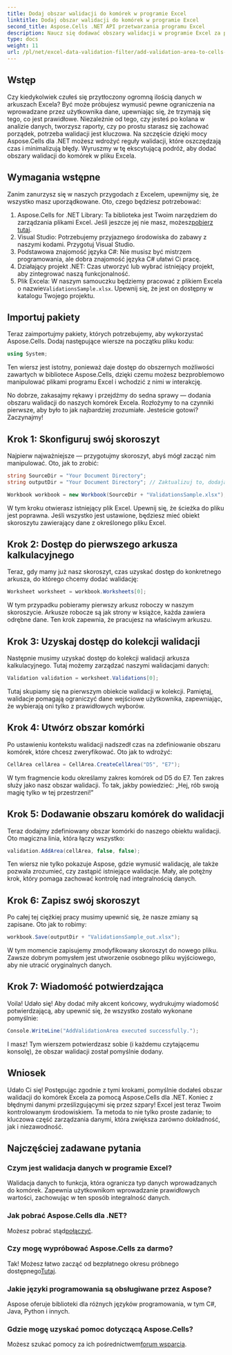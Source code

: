 ```yaml
---
title: Dodaj obszar walidacji do komórek w programie Excel
linktitle: Dodaj obszar walidacji do komórek w programie Excel
second_title: Aspose.Cells .NET API przetwarzania programu Excel
description: Naucz się dodawać obszary walidacji w programie Excel za pomocą Aspose.Cells dla .NET dzięki naszemu przewodnikowi krok po kroku. Zwiększ integralność swoich danych.
type: docs
weight: 11
url: /pl/net/excel-data-validation-filter/add-validation-area-to-cells-in-excel/
---
```

## Wstęp

Czy kiedykolwiek czułeś się przytłoczony ogromną ilością danych w arkuszach Excela? Być może próbujesz wymusić pewne ograniczenia na wprowadzane przez użytkownika dane, upewniając się, że trzymają się tego, co jest prawidłowe. Niezależnie od tego, czy jesteś po kolana w analizie danych, tworzysz raporty, czy po prostu starasz się zachować porządek, potrzeba walidacji jest kluczowa. Na szczęście dzięki mocy Aspose.Cells dla .NET możesz wdrożyć reguły walidacji, które oszczędzają czas i minimalizują błędy. Wyruszmy w tę ekscytującą podróż, aby dodać obszary walidacji do komórek w pliku Excela.

## Wymagania wstępne

Zanim zanurzysz się w naszych przygodach z Excelem, upewnijmy się, że wszystko masz uporządkowane. Oto, czego będziesz potrzebować:

1.  Aspose.Cells for .NET Library: Ta biblioteka jest Twoim narzędziem do zarządzania plikami Excel. Jeśli jeszcze jej nie masz, możesz[pobierz tutaj](https://releases.aspose.com/cells/net/).
2. Visual Studio: Potrzebujemy przyjaznego środowiska do zabawy z naszymi kodami. Przygotuj Visual Studio.
3. Podstawowa znajomość języka C#: Nie musisz być mistrzem programowania, ale dobra znajomość języka C# ułatwi Ci pracę.
4. Działający projekt .NET: Czas utworzyć lub wybrać istniejący projekt, aby zintegrować naszą funkcjonalność.
5.  Plik Excela: W naszym samouczku będziemy pracować z plikiem Excela o nazwie`ValidationsSample.xlsx`. Upewnij się, że jest on dostępny w katalogu Twojego projektu.

## Importuj pakiety

Teraz zaimportujmy pakiety, których potrzebujemy, aby wykorzystać Aspose.Cells. Dodaj następujące wiersze na początku pliku kodu:

```csharp
using System;
```

Ten wiersz jest istotny, ponieważ daje dostęp do obszernych możliwości zawartych w bibliotece Aspose.Cells, dzięki czemu możesz bezproblemowo manipulować plikami programu Excel i wchodzić z nimi w interakcję.

No dobrze, zakasajmy rękawy i przejdźmy do sedna sprawy — dodania obszaru walidacji do naszych komórek Excela. Rozłożymy to na czynniki pierwsze, aby było to jak najbardziej zrozumiałe. Jesteście gotowi? Zaczynajmy!

## Krok 1: Skonfiguruj swój skoroszyt

Najpierw najważniejsze — przygotujmy skoroszyt, abyś mógł zacząć nim manipulować. Oto, jak to zrobić:

```csharp
string SourceDir = "Your Document Directory";
string outputDir = "Your Document Directory"; // Zaktualizuj to, dodając rzeczywiste ścieżki.

Workbook workbook = new Workbook(SourceDir + "ValidationsSample.xlsx");
```

W tym kroku otwierasz istniejący plik Excel. Upewnij się, że ścieżka do pliku jest poprawna. Jeśli wszystko jest ustawione, będziesz mieć obiekt skoroszytu zawierający dane z określonego pliku Excel.

## Krok 2: Dostęp do pierwszego arkusza kalkulacyjnego

Teraz, gdy mamy już nasz skoroszyt, czas uzyskać dostęp do konkretnego arkusza, do którego chcemy dodać walidację:

```csharp
Worksheet worksheet = workbook.Worksheets[0];
```

W tym przypadku pobieramy pierwszy arkusz roboczy w naszym skoroszycie. Arkusze robocze są jak strony w książce, każda zawiera odrębne dane. Ten krok zapewnia, że pracujesz na właściwym arkuszu.

## Krok 3: Uzyskaj dostęp do kolekcji walidacji

Następnie musimy uzyskać dostęp do kolekcji walidacji arkusza kalkulacyjnego. Tutaj możemy zarządzać naszymi walidacjami danych:

```csharp
Validation validation = worksheet.Validations[0];
```

Tutaj skupiamy się na pierwszym obiekcie walidacji w kolekcji. Pamiętaj, walidacje pomagają ograniczyć dane wejściowe użytkownika, zapewniając, że wybierają oni tylko z prawidłowych wyborów.

## Krok 4: Utwórz obszar komórki

Po ustawieniu kontekstu walidacji nadszedł czas na zdefiniowanie obszaru komórek, które chcesz zweryfikować. Oto jak to wdrożyć:

```csharp
CellArea cellArea = CellArea.CreateCellArea("D5", "E7");
```

W tym fragmencie kodu określamy zakres komórek od D5 do E7. Ten zakres służy jako nasz obszar walidacji. To tak, jakby powiedzieć: „Hej, rób swoją magię tylko w tej przestrzeni!”

## Krok 5: Dodawanie obszaru komórek do walidacji

Teraz dodajmy zdefiniowany obszar komórki do naszego obiektu walidacji. Oto magiczna linia, która łączy wszystko:

```csharp
validation.AddArea(cellArea, false, false);
```

Ten wiersz nie tylko pokazuje Aspose, gdzie wymusić walidację, ale także pozwala zrozumieć, czy zastąpić istniejące walidacje. Mały, ale potężny krok, który pomaga zachować kontrolę nad integralnością danych.

## Krok 6: Zapisz swój skoroszyt

Po całej tej ciężkiej pracy musimy upewnić się, że nasze zmiany są zapisane. Oto jak to robimy:

```csharp
workbook.Save(outputDir + "ValidationsSample_out.xlsx");
```

W tym momencie zapisujemy zmodyfikowany skoroszyt do nowego pliku. Zawsze dobrym pomysłem jest utworzenie osobnego pliku wyjściowego, aby nie utracić oryginalnych danych.

## Krok 7: Wiadomość potwierdzająca

Voila! Udało się! Aby dodać miły akcent końcowy, wydrukujmy wiadomość potwierdzającą, aby upewnić się, że wszystko zostało wykonane pomyślnie:

```csharp
Console.WriteLine("AddValidationArea executed successfully.");
```

I masz! Tym wierszem potwierdzasz sobie (i każdemu czytającemu konsolę), że obszar walidacji został pomyślnie dodany.

## Wniosek

Udało Ci się! Postępując zgodnie z tymi krokami, pomyślnie dodałeś obszar walidacji do komórek Excela za pomocą Aspose.Cells dla .NET. Koniec z błędnymi danymi prześlizgującymi się przez szpary! Excel jest teraz Twoim kontrolowanym środowiskiem. Ta metoda to nie tylko proste zadanie; to kluczowa część zarządzania danymi, która zwiększa zarówno dokładność, jak i niezawodność.

## Najczęściej zadawane pytania

### Czym jest walidacja danych w programie Excel?
Walidacja danych to funkcja, która ogranicza typ danych wprowadzanych do komórek. Zapewnia użytkownikom wprowadzanie prawidłowych wartości, zachowując w ten sposób integralność danych.

### Jak pobrać Aspose.Cells dla .NET?
 Możesz pobrać stąd[połączyć](https://releases.aspose.com/cells/net/).

### Czy mogę wypróbować Aspose.Cells za darmo?
 Tak! Możesz łatwo zacząć od bezpłatnego okresu próbnego dostępnego[Tutaj](https://releases.aspose.com/).

### Jakie języki programowania są obsługiwane przez Aspose?
Aspose oferuje biblioteki dla różnych języków programowania, w tym C#, Java, Python i innych.

### Gdzie mogę uzyskać pomoc dotyczącą Aspose.Cells?
 Możesz szukać pomocy za ich pośrednictwem[forum wsparcia](https://forum.aspose.com/c/cells/9).